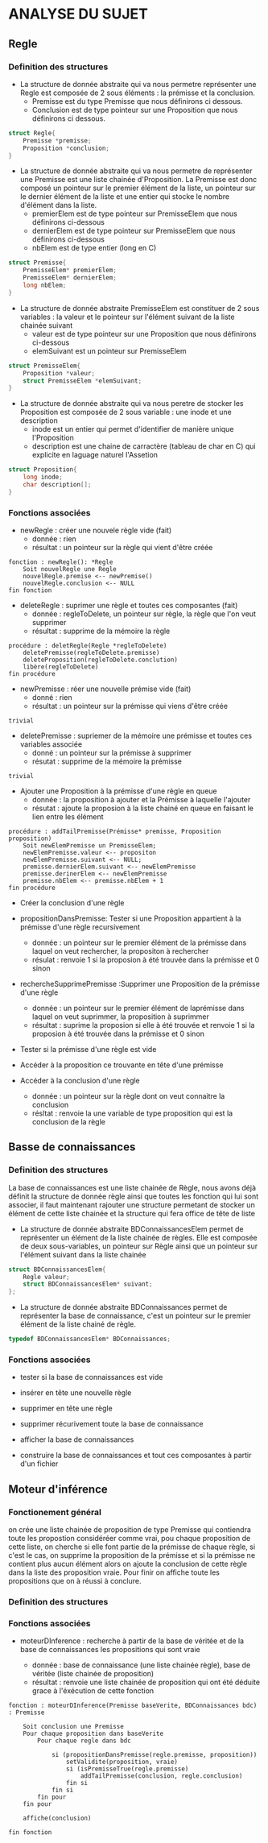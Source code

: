 # ANALYSE DU SUJET

## Regle
### Definition des structures
* La structure de donnée abstraite qui va nous permetre représenter une Regle est composée de 2 sous éléments : la prémisse et la conclusion. 
    * Premisse est du type Premisse que nous définirons ci dessous.
    * Conclusion est de type pointeur sur une Proposition que nous définirons ci dessous.

```c
struct Regle{
    Premisse *premisse;
    Proposition *conclusion;
}
```

* La structure de donnée abstraite qui va nous permetre de représenter une Premisse est une liste chainée d'Proposition. La Premisse est donc composé un pointeur sur le premier élément de la liste, un pointeur sur le dernier élément de la liste et une entier qui stocke le nombre d'élément dans la liste.
    * premierElem est de type pointeur sur PremisseElem que nous définirons ci-dessous
    * dernierElem est de type pointeur sur PremisseElem que nous définirons ci-dessous
    * nbElem est de type entier (long en C)

```c
struct Premisse{
    PremisseElem* premierElem;
    PremisseElem* dernierElem;
    long nbElem;
}
```

* La structure de donnée abstraite PremisseElem est constituer de 2 sous variables : la valeur et le pointeur sur l'élément suivant de la liste chainée suivant
    * valeur est de type pointeur sur une Proposition que nous définirons ci-dessous
    * elemSuivant est un pointeur sur PremisseElem

```c
struct PremisseElem{
    Proposition *valeur;
    struct PremisseElem *elemSuivant;
}
```

* La structure de donnée abstraite qui va nous peretre de stocker les Proposition est composée de 2 sous variable : une inode et une description
    * inode est un entier qui permet d'identifier de manière unique l'Proposition
    * description est une chaine de carractère (tableau de char en C) qui explicite en laguage naturel l'Assetion

```c
struct Proposition{
    long inode;
    char description[];
}
```


### Fonctions associées

* newRegle : créer une nouvele règle vide (fait)
    * donnée : rien
    * résultat : un pointeur sur la règle qui vient d'être créée

```algo
fonction : newRegle(): *Regle
    Soit nouvelRegle une Regle
    nouvelRegle.premise <-- newPremise()
    nouvelRegle.conclusion <-- NULL
fin fonction
```

* deleteRegle : suprimer une règle et toutes ces composantes (fait)
    * donnée : regleToDelete, un pointeur sur règle, la règle que l'on veut supprimer
    * résultat : supprime de la mémoire la règle

```algo
procédure : deletRegle(Regle *regleToDelete)
    deletePremisse(regleToDelete.premisse)
    deleteProposition(regleToDelete.conclution)
    libère(regleToDelete)
fin procédure
```


* newPremisse : réer une nouvelle prémise vide (fait)
    * donné : rien
    * résultat : un pointeur sur la prémisse qui viens d'être créée
```algo
trivial
```

* deletePremisse : supriemer de la mémoire une prémisse et toutes ces variables associée
    * donné : un pointeur sur la prémisse à supprimer
    * résutat : supprime de la mémoire la prémisse
```algo
trivial
```


* Ajouter une Proposition à la prémisse d'une règle en queue
    * donnée : la proposition à ajouter et la Prémisse à laquelle l'ajouter
    * résutat : ajoute la proposion à la liste chainé en queue en faisant le lien entre les élément
```algo
procédure : addTailPremisse(Prémisse* premisse, Proposition proposition)
    Soit newElemPremisse un PremisseElem;
    newElemPremisse.valeur <-- propositon
    newElemPremisse.suivant <-- NULL;
    premisse.dernierElem.suivant <-- newElemPremisse
    premisse.derinerElem <-- newElemPremisse
    premisse.nbElem <-- premisse.nbElem + 1
fin procédure
```

* Créer la conclusion d'une règle

* propositionDansPremisse: Tester si une Proposition appartient à la prémisse d'une règle recursivement
    * donnée : un pointeur sur le premier élément de la prémisse dans laquel on veut rechercher, la propositon à rechercher
    * résulat : renvoie 1 si la proposion à été trouvée dans la prémisse et 0 sinon


* rechercheSupprimePremisse :Supprimer une Proposition de la prémisse d'une règle
    * donnée : un pointeur sur le premier élément de laprémisse dans laquel on veut suprimmer, la proposition à suprimmer
    * résultat : suprime la proposion si elle à été trouvée et renvoie 1 si la proposion à été trouvée dans la prémisse et 0 sinon

* Tester si la prémisse d'une règle est vide

* Accéder à la proposition ce trouvante en tête d'une prémisse

* Accéder à la conclusion d'une règle
    * donnée : un pointeur sur la règle dont on veut connaitre la conclusion
    * résltat : renvoie la une variable de type proposition qui est la conclusion de la règle

## Basse de connaissances
### Definition des structures

La base de connaissances est une liste chainée de Règle, nous avons déjà définit la structure de donnée règle ainsi que toutes les fonction qui lui sont associer, il faut maintenant rajouter une structure permetant de stocker un élément de cette liste chainée et la structure qui fera office de tête de liste

* La structure de donnée abstraite BDConnaissancesElem permet de représenter un élément de la liste chainée de règles. Elle est composée de deux sous-variables, un pointeur sur Règle ainsi que un pointeur sur l'élément suivant dans la liste chainée

```c
struct BDConnaissancesElem{
    Regle valeur;
    struct BDConnaissancesElem* suivant;
};
```

* La structure de donnée abstraite BDConnaissances permet de représenter la base de connaissance, c'est un pointeur sur le premier élément de la liste chainé de règle.

```c
typedef BDConnaissancesElem* BDConnaissances;
```

### Fonctions associées

* tester si la base de connaissances est vide

* insérer en tête une nouvelle règle

* supprimer en tête une règle

*  supprimer récurivement toute la base de connaissance

* afficher la base de connaissances

* construire la base de connaissances et tout ces composantes à partir d'un fichier

## Moteur d'inférence

### Fonctionement général

on crée une liste chainée de proposition de type Premisse qui contiendra toute les propostion considéréer comme vrai, pou chaque proposition de cette liste, on cherche si elle font partie de la prémisse de chaque règle, si c'est le cas, on supprime la proposition de la prémisse et si la prémisse ne contient plus aucun élément alors on ajoute la conclusion de cette règle dans la liste des proposition vraie. Pour finir on affiche toute les propositions que on à réussi à conclure. 

### Definition des structures

### Fonctions associées

* moteurDInference : recherche à partir de la base de véritée et de la base de connaissances les propositions qui sont vraie

    * donnée : base de connaissance (une liste chainée règle), base de véritée  (liste chainée de proposition)
    * résultat : renvoie une liste chainée de proposition qui ont été déduite grace à l'éxécution de cette fonction

```algo
fonction : moteurDInference(Premisse baseVerite, BDConnaissances bdc) : Premisse

    Soit conclusion une Premisse
    Pour chaque proposition dans baseVerite
        Pour chaque regle dans bdc

            si (propositionDansPremisse(regle.premisse, proposition))
                setValidite(proposition, vraie)
                si (isPremisseTrue(regle.premisse)
                    addTailPremisse(conclusion, regle.conclusion)
                fin si
            fin si
        fin pour
    fin pour            

    affiche(conclusion)

fin fonction


```
